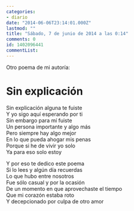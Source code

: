 ```yaml
---
categories:
- diario
date: "2014-06-06T23:14:01.000Z"
lastmod: ""
title: "Sábado, 7 de junio de 2014 a las 0:14"
comments: 0
id: 1402096441
commentList:
---
```


Otro poema de mi autoría:  
  
Sin explicación  
===========  
  
Sin explicación alguna te fuiste   
Y yo sigo aquí esperando por ti  
Sin embargo para mí fuiste   
Un persona importante y algo más  
Pero siempre hay algo mejor   
En lo que pueda ahogar mis penas  
Porque si he de vivir yo solo  
Ya para eso solo estoy  
  
Y por eso te dedico este poema   
Si lo lees y algún día recuerdas  
Lo que hubo entre nosotros   
Fue sólo casual y por la ocasión   
De un momento en que aprovechaste el tiempo   
Que mi corazón estaba roto   
Y decepcionado por culpa de otro amor